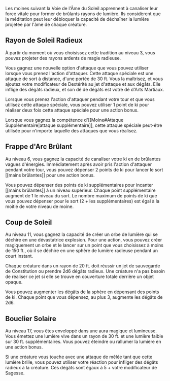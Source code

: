 Les moines suivant la Voie de l'Âme du Soleil apprennent à canaliser leur force vitale pour former de brûlants rayons de lumière. Ils considèrent que la méditation peut leur débloquer la capacité de déchaîner la lumière projetée par l'âme de chaque créature.

## Rayon de Soleil Radieux

À partir du moment où vous choisissez cette tradition au niveau 3, vous pouvez projeter des rayons ardents de magie radieuse.

Vous gagnez une nouvelle option d'attaque que vous pouvez utiliser lorsque vous prenez l'action d'attaquer. Cette attaque spéciale est une attaque de sort à distance, d'une portée de 30 ft. Vous la maîtrisez, et vous ajoutez votre modificateur de Dextérité au jet d'attaque et aux dégâts. Elle inflige des dégâts radieux, et son dé de dégâts est votre dé d'Arts Martiaux. 

Lorsque vous prenez l'action d'attaquer pendant votre tour et que vous utilisez cette attaque spéciale, vous pouvez utiliser 1 point de ki pour réaliser deux fois cette attaque spéciale pour une action bonus.

Lorsque vous gagnez la compétence d'[[Moine#Attaque Supplémentaire|attaque supplémentaire]], cette attaque spéciale peut-être utilisée pour n'importe laquelle des attaques que vous réalisez.

## Frappe d'Arc Brûlant

Au niveau 6, vous gagnez la capacité de canaliser votre ki en de brûlantes vagues d'énergies. Immédiatement après avoir pris l'action d'attaquer pendant votre tour, vous pouvez dépenser 2 points de ki pour lancer le sort [[mains brûlantes]] pour une action bonus.

Vous pouvez dépenser des points de ki supplémentaires pour incanter [[mains brûlantes]] à un niveau supérieur. Chaque point supplémentaire augment de 1 le niveau du sort. Le nombre maximum de points de ki que vous pouvez dépenser pour le sort (2 + les supplémentaires) est égal à la moitié de votre niveau de moine.

## Coup de Soleil

Au niveau 11, vous gagnez la capacité de créer un orbe de lumière qui se déchire en une dévastatrice explosion. Pour une action, vous pouvez créer magiquement un orbe et le lancer sur un point que vous choisissez à moins de 150 ft., où il se déchire en une sphère de lumière radieuse pendant un court instant.

Chaque créature dans un rayon de 20 ft. doit réussir un jet de sauvegarde de Constitution ou prendre 2d6 dégâts radieux. Une créature n'a pas besoin de réaliser ce jet si elle se trouve en couverture totale derrière un objet opaque.

Vous pouvez augmenter les dégâts de la sphère en dépensant des points de ki. Chaque point que vous dépensez, au plus 3, augmente les dégâts de 2d6.

## Bouclier Solaire

Au niveau 17, vous êtes enveloppé dans une aura magique et lumineuse. Vous émettez une lumière vive dans un rayon de 30 ft. et une lumière faible sur 30 ft. supplémentaires. Vous pouvez éteindre ou rallumer la lumière en une action bonus.

Si une créature vous touche avec une attaque de mêlée tant que cette lumière brille, vous pouvez utiliser votre réaction pour infliger des dégâts radieux à la créature. Ces dégâts sont égaux à 5 + votre modificateur de Sagesse.